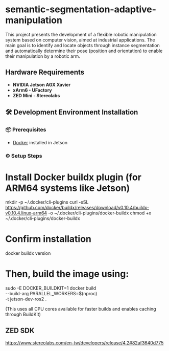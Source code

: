 # semantic-segmentation-adaptive-manipulation
This project presents the development of a flexible robotic manipulation system based on computer vision, aimed at industrial applications. The main goal is to identify and locate objects through instance segmentation and automatically determine their pose (position and orientation) to enable their manipulation by a robotic arm.

## Hardware Requirements

- **NVIDIA Jetson AGX Xavier**
- **xArm6 - UFactory**
- **ZED Mini - Stereolabs**

## 🛠️ Development Environment Installation

### 📦 Prerequisites

- [Docker](https://www.docker.com/) installed in Jetson


### ⚙️ Setup Steps
# Install Docker buildx plugin (for ARM64 systems like Jetson)
mkdir -p ~/.docker/cli-plugins
curl -sSL https://github.com/docker/buildx/releases/download/v0.10.4/buildx-v0.10.4.linux-arm64 -o ~/.docker/cli-plugins/docker-buildx
chmod +x ~/.docker/cli-plugins/docker-buildx

# Confirm installation
docker buildx version

# Then, build the image using: 
sudo -E DOCKER_BUILDKIT=1 docker build \
  --build-arg PARALLEL_WORKERS=$(nproc) \
  -t jetson-dev-ros2 .

(This uses all CPU cores available for faster builds and enables caching through BuildKit)

## ZED SDK
https://www.stereolabs.com/en-tw/developers/release/4.2#82af3640d775
